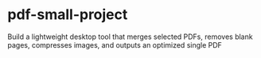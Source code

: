 # pdf-small-project
Build a lightweight desktop tool that merges selected PDFs, removes blank pages, compresses images, and outputs an optimized single PDF
